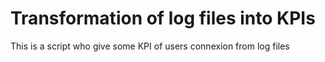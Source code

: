# Transformation of log files into KPIs
This is a script who give some KPI of users connexion from log files
